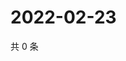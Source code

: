 # 2022-02-23

共 0 条

<!-- BEGIN WEIBO -->
<!-- 最后更新时间 Wed Feb 23 2022 22:08:54 GMT+0800 (China Standard Time) -->

<!-- END WEIBO -->
